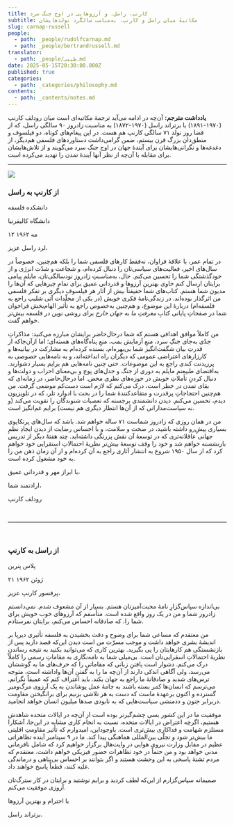 ```yaml
---
title: کارنپ، راسل، و آرزوهایی در اوج جنگ سرد
subtitle: مکاتبه‌ٔ میان راسل و کارنپ، به‌مناسب سالگرد تولدهایشان
slug: carnap-russell
people:
  - path: _people/rudolfcarnap.md
  - path: _people/bertrandrussell.md
translator:
  - path: _people/طیبی.md
date: 2025-05-15T20:30:00.000Z
published: true
categories:
  - path: _categories/philosophy.md
contents:
  - path: _contents/notes.md
---
```



**یادداشت مترجم:** آن‌چه در ادامه می‌آید ترجمهٔ مکاتبه‌ای است میان رودلف کارنپ (۱۹۷۰-۱۸۹۱) با برتراند راسل (۱۹۷۰-۱۸۷۲) به مناسبت زادروز ۹۰ سالگی راسل، که از قضا روز تولد ۷۱ سالگی کارنپ هم هست. در این پیغام‌های کوتاه، دو فیلسوف و منطق‌دان بزرگ قرن بیستم، ضمن گرامی‌داشت دستاوردهای فلسفی هم‌دیگر، از دغدغه‌ها و نگرانی‌هایشان برای آیندهٔ جهان در اوج جنگ سرد می‌گویند و از تلاش‌هایشان برای مقابله با آن‌چه از نظر آنها آیندهٔ تمدن را تهدید می‌کرده است.

---

![](https://assets.tina.io/b6b0cb5c-4b1b-43f4-9bea-8d6867c09320/magazine/Russell-Carnap/Russell-Carnap.jpg)
<br>

### از کارنپ به راسل

<p dir="rtl" align="left">

دانشکده فلسفه<br>

دانشگاه کالیفرنیا<br>

۱۲ مه ۱۹۶۲<br>

</p>

لرد راسل عزیز،

در تمام عمر، با علاقهٔ فراوان، نه‌فقط کارهای فلسفی‌ شما
را بلکه هم‌چنین، خصوصاً در سال‌های اخیر، فعالیت‌های سیاسی‌تان را دنبال کرده‌ام،
و شجاعت و شدّت انرژی و از خودگذشتگی‌ شما را تحسین می‌کنم. حال، به‌مناسبتِ
زادروز نودسالگی‌تان، مایلم پیامی برایتان ارسال کنم حاوی بهترین آرزوها و قدردانی
عمیق برای تمام چیزهایی که آن‌ها را مدیون شما هستم. کتاب‌های شما حقیقتاً بیش از
آثار هر فیلسوف دیگری بر تفکر فلسفی من اثرگذار بوده‌اند. در زندگی‌نامهٔ فکری
خویش (در یکی از مجلّدات آتی شلیپ راجع به فلسفه‌ام) دربارهٔ این موضوع، و هم‌چنین
به‌خصوص راجع به تأثیر الهام‌بخش فراخوان شما در صفحاتِ پایانی کتابِ *معرفتِ ما
به جهان خارج* برای روشی نوین در فلسفه بیش‌تر خواهم گفت.

من کاملاً موافق اهدافی هستم که شما درحال‌حاضر برایشان
مبارزه‌ می‌کنید: مذاکراتِ جدّی به‌جای جنگِ سرد، منعِ آزمایش بمب، منعِ پناه‌گاه‌های
هسته‌ای؛ اما ازآن‌جاکه از قدرتِ بیان شگفت‌انگیز شما بی‌بهره‌ام، بسنده کرده‌ام به‌
مشارکت در بیانیه‌ها و کارزارهای اعتراضی عمومی که دیگران راه‌ انداخته‌اند، و به
نامه‌هایی خصوصی به پرزیدنت کندی راجع به این موضوعات. حتی چنین نامه‌هایی هم
برایم بسیار دشوارند. به‌اقتضای طبیعتم مایلم به دوری از جنگ و جدل‌های پوچ و بی‌معنای
احزاب و دولت‌ها و دنبال کردنِ تأملاتِ خویش در حوزه‌های نظری محض. اما درحال‌حاضر،
در زمانه‌ای که بقای تمدن در خطر است، درک می‌کنم که لازم است دست‌کم موضعی گرفت.
من هم‌چنین احتجاجاتِ پرقدرت و متقاعدکنندهٔ‌ شما را در بحث با ادوارد تلر، که در
تلویزیون دیدم، تحسین می‌کنم. دیدن دانشمندی برجسته که تعصبات شنوندگان را تقویت
می‌کند (و نه سیاست‌مدارانی که از آن‌ها انتظار دیگری هم نیست) برایم غم‌انگیز است.

من در همان روزی که زادروز شماست ۷۱ ساله خواهم شد. باشد که
سال‌های پرتکاپوی بسیاری پیشِ‌رو داشته باشید، در صحت و سلامت، و با احساس رضایت
از دیدن ایجادِ نظمِ جهانی عاقلانه‌تری که در توسعهٔ آن نقش پررنگی داشته‌اید. چند
هفتهٔ‌ٔ دیگر از تدریس بازنشسته خواهم شد و خود را وقف توسعهٔ بیش‌تر نظریهٔ
احتمالاتِ استقرایی خود خواهم کرد که از سال ۱۹۵۰ شروع به انتشار آثاری راجع به آن
کرده‌ام و از آن زمان ذهن من را به خود مشغول کرده است.

با ابراز مهر و قدردانی عمیق،

ارادتمند شما،

رودلف کارنپ

<br>

---

<br>

### از راسل به کارنپ

<p dir="rtl" align="left">

پلاس پنرین<br>

۲۱ ژوئن ۱۹۶۲<br>

</p>

پرفسور کارنپ عزیز،

بی‌اندازه سپاس‌گزارِ نامهٔ محبت‌آمیزتان هستم. بسیار از آن
مشعوف شدم. نمی‌دانستم زادروز شما و من در یک روز واقع شده است. متأسفم که آرزوهای
خوب خویش برای شما را، که صادقانه احساس می‌کنم، برایتان نفرستادم.

من معتقدم که مساعی شما برای وضوح و دقت بخشیدن به فلسفه
تأثیری دیرپا بر اندیشهٔ بشری خواهد داشت و موجب مسرّت من است دیدن این‌که قصد
دارید پس از بازنشستگی هم کارهایتان را پی بگیرید. بهترین کاری که می‌توانید بکنید
به نتیجه رساندنِ نظریهٔ احتمالاتِ اسقرایی‌تان است. بی‌میلی شما به نامه‌نگاری به
مقاماتِ رسمی را کاملاً درک می‌کنم. دشوار است یافتنِ زبانی که مقاماتی را که حرف‌های
ما به گوششان می‌رسد، ولی آگاهی اندکی دارند از آن‌چه ما را به گفتنِ آن‌ها
واداشته است، متوجه ترس‌های شدید و صادقانهٔ ما راجع به جهان بکند. باید اعتراف
کنم که عمیقاً نگرانم. می‌ترسم که انسان‌ها کمر بسته باشند به جامهٔ عمل پوشاندن
به یک آرزوی مرگ‌ومیر گسترده و اکنون برعهدهٔ ماست که دست به هر تلاشی بزنیم برای
برانگیختن مقاومت دربرابر جنون و ددمنشی سیاست‌هایی که به نابودی صدها میلیون
انسان خواهد انجامید.

موفقیت ما در این کشور بسی چشم‌گیرتر بوده است از آن‌چه در
ایالات متحده شاهدش هستیم، اگرچه  اعتراض
در ایالات متحده، نسبت به انجام کاری مشابه در این‌جا، آشکارا مستلزم شهامت و
فداکاری بیش‌تری است. باوجوداین، امیدوارم که تأثیر مقاومتِ اقلیتی ما بیش‌تر شود
و تجلّی بین‌المللی هماهنگی پیدا کند. ما در ۹ سپتامبر آینده تظاهراتی عظیم در
مقابل وزارت نیروی هوایی در وایت‌هال برگزار خواهیم کرد که شامل نافرمانی مدنی
خواهد بود و من حتماً‌ در خود تظاهرات حضور فیزیکی خواهم داشت. معتقدم که مردم
تشنهٔ پاسخی به این وحشت هستند و اگر بتوانند بر احساس بی‌پناهی و درماندگی غلبه
کنند، قطعاً پاسخ خواهند داد.

صمیمانه سپاس‌گزارم از این‌که لطف کردید و برایم نوشتید و
برایتان در کار سترگ‌تان آروزی موفقیت می‌کنم.

با احترام و بهترین آرزوها

برتراند راسل.
